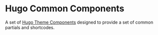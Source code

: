 # Hugo Common Components

A set of [Hugo Theme Components](https://gohugo.io/hugo-modules/theme-components/)
designed to provide a set of common partials and shortcodes.
